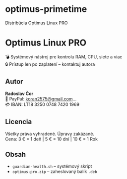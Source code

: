 # optimus-primetime
Distribúcia Optimus Linux PRO
# Optimus Linux PRO

💣 Systémový nástroj pre kontrolu RAM, CPU, siete a viac  
🔒 Prístup len po zaplatení – kontaktuj autora

## Autor
**Radoslav Čor**  
📧 PayPal: koran2575@gmail.com...  
💳 IBAN: LT18 3250 0748 7420 1969

## Licencia
Všetky práva vyhradené. Úpravy zakázané.  
Cena: 3 € = 1 deň | 5 € = 10 dní | 10 € = 1 Rok

## Obsah
- `guardian-health.sh` – systémový skript  
- `optimus-pro.zip` – zaheslovaný balík `.deb`
